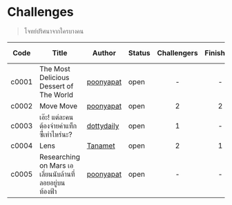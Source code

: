# Challenges #
> โจทย์ปริศนาจากใครบางคน

| Code | Title | Author | Status | Challengers | Finishers | Mission Failed |
| ------ | ------- | -------- | -------- | :-------: | :-------: | :-----: |
| c0001 | The Most Delicious Dessert of The World | [poonyapat](https://github.com/poonyapat) | open | - | - | - |
| c0002 | Move Move | [poonyapat](https://github.com/poonyapat) | open | 2 | 2 | 1 |
| c0003 | เอ๊ะ! แต่ละคนต้องจ่ายค่าแท็กซี่่เท่าไหร่นะ? | [dottydaily](https://github.com/dottydaily) | open | 1 | - | 1 |
| c0004 | Lens | [Tanamet](https://github.com/Tanamet) | open | 2 | 1 | - |
| c0005 | Researching on Mars เอเลี่ยนนับล้านที่ลอยอยู่บนท้องฟ้า | [poonyapat](https://github.com/poonyapat) | open | - | - | - |
